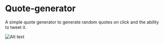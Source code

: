 # Quote-generator

A simple quote generator to generate random quotes on click and the ability to tweet it.

![Alt text]([https://gyazo.com/025ce47a744fec060c53eea4d00e122a])
